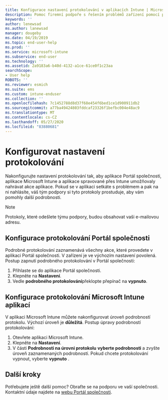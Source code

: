 ```yaml
---
title: Konfigurace nastavení protokolování v aplikacích Intune | Microsoft Docs
description: Pomoc firemní podpoře s řešením problémů zařízení pomocí podrobného protokolování
keywords: ''
author: lenewsad
ms.author: lanewsad
manager: dougeby
ms.date: 04/19/2019
ms.topic: end-user-help
ms.prod: ''
ms.service: microsoft-intune
ms.subservice: end-user
ms.technology: ''
ms.assetid: 2a9183a6-b40d-4132-a1ce-61ce0f1c23aa
searchScope:
- User help
ROBOTS: ''
ms.reviewer: esmich
ms.suite: ems
ms.custom: intune-enduser
ms.collection: ''
ms.openlocfilehash: 7c1452788d8d37f68e454f6bed1ce1d900911db2
ms.sourcegitcommit: a77ba49424803fddcaf23326f1befbc004e48ac9
ms.translationtype: MT
ms.contentlocale: cs-CZ
ms.lasthandoff: 05/27/2020
ms.locfileid: "83880681"
---
```

# <a name="configure-logging-settings"></a>Konfigurovat nastavení protokolování

Nakonfigurujte nastavení protokolování tak, aby aplikace Portál společnosti, aplikace Microsoft Intune a aplikace spravované přes Intune umožňovaly nahrávat akce aplikace. Pokud se v aplikaci setkáte s problémem a pak na ni nahlásíte, váš tým podpory si tyto protokoly prostuduje, aby vám pomohly další podrobnosti. 

> [!NOTE]
> Protokoly, které odešlete týmu podpory, budou obsahovat vaši e-mailovou adresu.  

## <a name="configure-company-portal-logging"></a>Konfigurace protokolování Portál společnosti
Podrobné protokolování zaznamenává všechny akce, které provedete v aplikaci Portál společnosti. V zařízení je ve výchozím nastavení povolená. Postup zapnutí podrobného protokolování v Portál společnosti:  

1. Přihlaste se do aplikace Portál společnosti.
2. Klepněte na **Nastavení**.
3. Vedle **podrobného protokolování**překlopte přepínač na **vypnuto**.

## <a name="configure-microsoft-intune-app-logging"></a>Konfigurace protokolování Microsoft Intune aplikací
V aplikaci Microsoft Intune můžete nakonfigurovat úroveň podrobností protokolu. Výchozí úroveň je **důležitá**. Postup úpravy podrobností protokolování:  

1. Otevřete aplikaci Microsoft Intune.  
2. Klepněte na **Nastavení**.  
3. V části **Podrobnosti na úrovni protokolu** **vyberte podrobnosti** a zvyšte úroveň zaznamenaných podrobností. Pokud chcete protokolování vypnout, vyberte **vypnuto** .  

## <a name="next-steps"></a>Další kroky  

Potřebujete ještě další pomoc? Obraťte se na podporu ve vaší společnosti. Kontaktní údaje najdete na [webu Portál společnosti](https://go.microsoft.com/fwlink/?linkid=2010980).  
